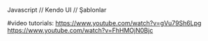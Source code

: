 Javascript // Kendo UI // Şablonlar


#video tutorials:
https://www.youtube.com/watch?v=gVu79Sh6Lpg
https://www.youtube.com/watch?v=FhHMOjN0Bjc

